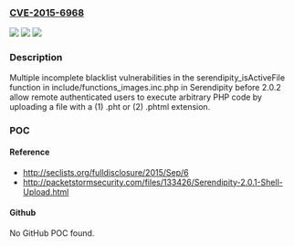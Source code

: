 ### [CVE-2015-6968](https://cve.mitre.org/cgi-bin/cvename.cgi?name=CVE-2015-6968)
![](https://img.shields.io/static/v1?label=Product&message=n%2Fa&color=blue)
![](https://img.shields.io/static/v1?label=Version&message=n%2Fa&color=blue)
![](https://img.shields.io/static/v1?label=Vulnerability&message=n%2Fa&color=brighgreen)

### Description

Multiple incomplete blacklist vulnerabilities in the serendipity_isActiveFile function in include/functions_images.inc.php in Serendipity before 2.0.2 allow remote authenticated users to execute arbitrary PHP code by uploading a file with a (1) .pht or (2) .phtml extension.

### POC

#### Reference
- http://seclists.org/fulldisclosure/2015/Sep/6
- http://packetstormsecurity.com/files/133426/Serendipity-2.0.1-Shell-Upload.html

#### Github
No GitHub POC found.

